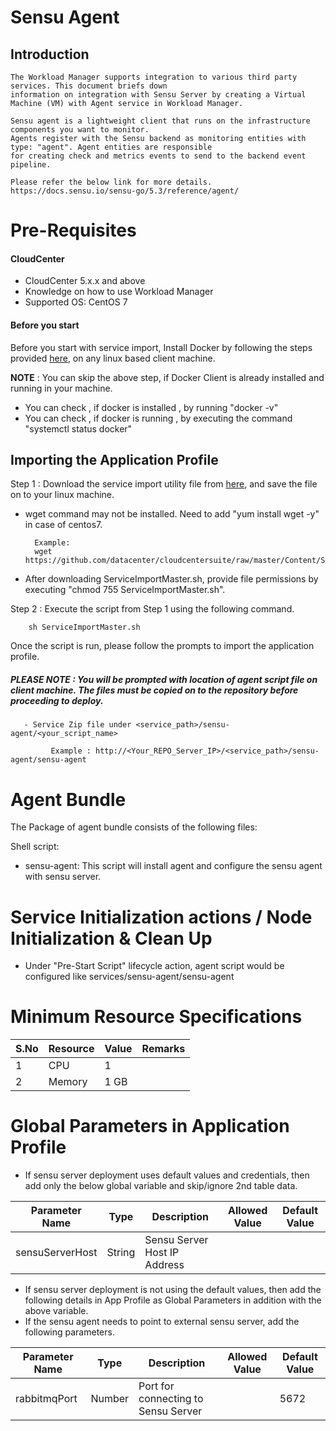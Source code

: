 # Sensu Agent
## Introduction
    The Workload Manager supports integration to various third party services. This document briefs down 
    information on integration with Sensu Server by creating a Virtual Machine (VM) with Agent service in Workload Manager.
    
    Sensu agent is a lightweight client that runs on the infrastructure components you want to monitor. 
    Agents register with the Sensu backend as monitoring entities with type: "agent". Agent entities are responsible
    for creating check and metrics events to send to the backend event pipeline. 
    
    Please refer the below link for more details.
    https://docs.sensu.io/sensu-go/5.3/reference/agent/

# Pre-Requisites
#### CloudCenter
- CloudCenter 5.x.x and above
- Knowledge on how to use Workload Manager 
- Supported OS: CentOS 7

#### Before you start
Before you start with service import, Install Docker by following the steps provided [here](https://wwwin-github.cisco.com/CloudCenterSuite/Content-Factory/raw/master/dockerimages/Steps%20for%20Installation%20of%20Docker%20CE%20on%20CentOS7_V2.docx), on any linux based client machine.

**NOTE** : You can skip the above step, if Docker Client is already installed and running in your machine. 
- You can check , if docker is installed , by running "docker -v"
- You can check , if docker is running , by executing the command "systemctl status docker"

## Importing the Application Profile

Step 1 : Download the service import utility file  from [here](https://raw.githubusercontent.com/datacenter/cloudcentersuite/master/Content/Scripts/ServiceImportMaster.sh), and save the file on to your linux machine.
- wget command may not be installed. Need to add "yum install wget -y" in case of centos7.

	    Example: 
        wget https://github.com/datacenter/cloudcentersuite/raw/master/Content/Scripts/ServiceImportMaster.sh
				
- After downloading ServiceImportMaster.sh, provide file permissions by executing "chmod 755 ServiceImportMaster.sh".
				

Step 2 : Execute the script from Step 1 using the following command.

        sh ServiceImportMaster.sh

Once the script is run, please follow the prompts to import the application profile.


##### PLEASE NOTE : You will be prompted with location of agent script file on client machine. The files must be copied on to the repository before proceeding to deploy.

       - Service Zip file under <service_path>/sensu-agent/<your_script_name>
                    
             Example : http://<Your_REPO_Server_IP>/<service_path>/sensu-agent/sensu-agent

# Agent Bundle

The Package of agent bundle consists of the following files:

Shell script:
 - sensu-agent: This script will install agent and configure the sensu agent with sensu server.


# Service Initialization actions / Node Initialization & Clean Up
   - Under "Pre-Start Script" lifecycle action, agent script would be configured like services/sensu-agent/sensu-agent

# Minimum Resource Specifications

     
S.No    | Resource    |  Value   | Remarks
----    | ----------  | ---------| ------- 
 1      |  CPU        | 1        |        
 2      |  Memory     | 1 GB     |     
  
 
 # Global Parameters in Application Profile
 
   - If sensu server deployment uses default values and credentials,  then add only the below global variable and skip/ignore 2nd table data.

| Parameter Name	| Type	 | Description | Allowed Value |Default Value |
| ------ | ------ | ------ |------ | ------ |
| sensuServerHost | String | Sensu Server Host IP Address |   |  |  |

   - If sensu server deployment is not using the default values, then add the following details in App Profile as Global Parameters in addition with the above variable.
   - If the sensu agent needs to point to external sensu server, add the following parameters.

| Parameter Name	| Type	 | Description | Allowed Value |Default Value |
| ------ | ------ | ------ |------ | ------ |
| rabbitmqPort | Number | Port for connecting to Sensu Server  |  | 5672 | 
